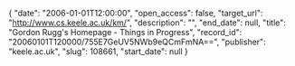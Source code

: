{
  "date": "2006-01-01T12:00:00", 
  "open_access": false, 
  "target_url": "http://www.cs.keele.ac.uk/km/", 
  "description": "", 
  "end_date": null, 
  "title": "Gordon Rugg's Homepage - Things in Progress", 
  "record_id": "20060101T120000/755E7GeUV5NWb9eQCmFmNA==", 
  "publisher": "keele.ac.uk", 
  "slug": 108661, 
  "start_date": null
}

